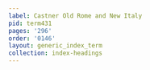 ```yaml
---
label: Castner Old Rome and New Italy
pid: term431
pages: '296'
order: '0146'
layout: generic_index_term
collection: index-headings
---
```

